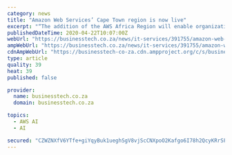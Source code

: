 ```yaml
---
category: news
title: "Amazon Web Services’ Cape Town region is now live"
excerpt: "“The addition of the AWS Africa Region will enable organizations to provide lower latency to end users across Sub-Saharan Africa and will enable more African organizations to leverage advanced technologies such as Artificial Intelligence, Machine Learning, Internet of Things (IoT), mobile services, and more to drive innovation.” Amazon ..."
publishedDateTime: 2020-04-22T10:07:00Z
webUrl: "https://businesstech.co.za/news/it-services/391755/amazon-web-services-cape-town-region-is-now-live/"
ampWebUrl: "https://businesstech.co.za/news/it-services/391755/amazon-web-services-cape-town-region-is-now-live/amp/"
cdnAmpWebUrl: "https://businesstech-co-za.cdn.ampproject.org/c/s/businesstech.co.za/news/it-services/391755/amazon-web-services-cape-town-region-is-now-live/amp/"
type: article
quality: 39
heat: 39
published: false

provider:
  name: businesstech.co.za
  domain: businesstech.co.za

topics:
  - AWS AI
  - AI

secured: "CZWZNXfV6YTfe+giYqyBuk1ueghSgV8vjScCNXpoO2Kafgo6I78h2QcyKRrSFPXhZXunlWtq4HLJzEfZuhLGLP2tXA2Jh7EhRvlf/CulD09Qb9YgQqXapb+5ZQEuW4kVtIPkSaWwKsG8TgzBppU0E16ndXOdwHQmWyUREBnrg6tMioGL9oa5cdYhpk6GzmHyDC3zazXJxjaiGMUW99e+cQjF5GdJB1cO0AN9ZhTFCmnxvKry0lwcpaACkq+Eb7rUp5Ih7Dc4CG8A5GbL1y1n29PV0YpbfLKFGH3pJrXcd5s0zA/CTB7tRrMB+WvQm7piEFI/lZscvr0W8hUiP6hfeTY8iABtqLTCu364UJTCeZvY7IWE3HLL0CH18Y+0aESa0bEsBxjEBXZurImg2ptXQMrRNS4MOnQJqVn0kDKIJdyi/0VKJKt7nEc5tt+uCKPZEidCNEXMR75VPsr6SVbL0wDfUw75OYbQCeP8UX3h+n4=;MmRpQzLU2zWbOVyCE/PnEQ=="
---
```


